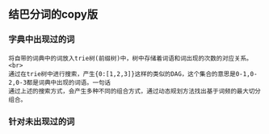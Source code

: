 ## 结巴分词的copy版

### 字典中出现过的词
    将自带的词典中的词放入trie树(前缀树)中，树中存储着词语和词出现的次数的对应关系。<br>
    通过在trie树中进行搜索，产生{0:[1,2,3]}这样的类似的DAG，这个集合的意思是0-1,0-2,0-3都是词典中出现的词语。一句话
    通过上述的搜索方式，会产生多种不同的组合方式，通过动态规划方法找出基于词频的最大切分组合。   

### 针对未出现过的词
